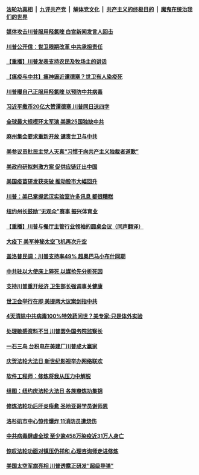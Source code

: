 ####  [法轮功真相](../../../../basic/blob/master/README.md?t=05200302) &nbsp;|&nbsp; [九评共产党](../../../../9ping.md/blob/master/README.md?t=05200302) &nbsp;|&nbsp; [解体党文化](../../../../jtdwh.md/blob/master/README.md?t=05200302)  &nbsp;|&nbsp; [共产主义的终极目的](../../../../gczydzjmd.md/blob/master/README.md?t=05200302) &nbsp;|&nbsp; [魔鬼在统治我们的世界](../../../../mgztzwmdsj.md/blob/master/README.md?t=05200302) 

#### [媒体攻击川普服用羟氯喹 白宫新闻发言人回击](../pages/prog203/a102850927.md?t=05200302) 

#### [川普公开信：世卫限期改革 中共承担责任](../pages/prog203/a102850886.md?t=05200302) 

#### [【重播】川普发表支持农民及牧场主的讲话](../pages/prog203/a102850833.md?t=05200302) 

#### [【瘟疫与中共】瘟神逼近谭德塞？世卫有人染疫死](../pages/prog203/a102850621.md?t=05200302) 

#### [川普曝自己正服用羟氯喹 以预防中共病毒](../pages/prog203/a102850327.md?t=05200302) 

#### [习近平撒币20亿大赞谭德塞 川普同日送四字](../pages/prog203/a102850393.md?t=05200302) 

#### [全球最大规模环太军演 美邀25国独缺中共](../pages/prog203/a102850345.md?t=05200302) 

#### [麻州集会要求重新开放 谴责世卫与中共](../pages/prog203/a102850233.md?t=05200302) 

#### [美参议员批民主党人天真“习惯于向共产主义独裁者道歉”](../pages/prog203/a102850146.md?t=05200302) 

#### [美政府研拟刺激方案 促供应链迁出中国](../pages/prog203/a102850189.md?t=05200302) 

#### [美国疫苗研发获突破 推动股市大幅回升](../pages/prog203/a102850174.md?t=05200302) 

#### [川普：美已掌握武汉实验室许多讯息 都很糟糕](../pages/prog203/a102850099.md?t=05200302) 

#### [纽约州长鼓励“无观众”赛事 振兴体育业](../pages/prog203/a102850131.md?t=05200302) 

#### [【重播】川普与餐厅主管行业领袖的圆桌会议（同声翻译）](../pages/prog203/a102850035.md?t=05200302) 

#### [大疫下 美军神秘太空飞机再次升空](../pages/prog203/a102849678.md?t=05200302) 

#### [盖洛普民调：川普支持率49% 超奥巴马小布什同期](../pages/prog203/a102849681.md?t=05200302) 

#### [中共驻以大使床上猝死 以媒抢先分析死因](../pages/prog203/a102849646.md?t=05200302) 

#### [支持川普重开经济 卫生部长强调事关健康](../pages/prog203/a102849543.md?t=05200302) 

#### [世卫会举行在即 美提两大议案剑指中共](../pages/prog203/a102849460.md?t=05200302) 

#### [4天清除中共病毒100%特效药问世？美专家:只是体外实验](../pages/prog203/a102849451.md?t=05200302) 

#### [处理敏感资料不当 川普罢免国务院监察长](../pages/prog203/a102849452.md?t=05200302) 

#### [一石三鸟 台积电在美建厂川普成大赢家](../pages/prog203/a102849422.md?t=05200302) 

#### [庆贺法轮大法日 新世纪影视举办网络联欢](../pages/prog203/a102849053.md?t=05200302) 

#### [软件工程师：修炼将我从压力中解脱](../pages/prog203/a102849031.md?t=05200302) 

#### [组图：纽约庆法轮大法日 各族裔炼功集锦](../pages/prog203/a102849028.md?t=05200302) 

#### [修炼法轮功后肝炎痊愈 圣地亚哥学员谢师恩](../pages/prog203/a102849036.md?t=05200302) 

#### [洛杉矶市中心惊传爆炸 11消防员遭烧伤](../pages/prog203/a102849033.md?t=05200302) 

#### [中共病毒肆虐全球 至少逾458万染疫近31万人身亡](../pages/prog203/a102848994.md?t=05200302) 

#### [惊叹法轮功面对镇压仍祥和 心理咨询师走进修炼](../pages/prog203/a102848981.md?t=05200302) 

#### [美国太空军旗亮相 川普透露正研发“超级导弹”](../pages/prog203/a102848867.md?t=05200302) 


